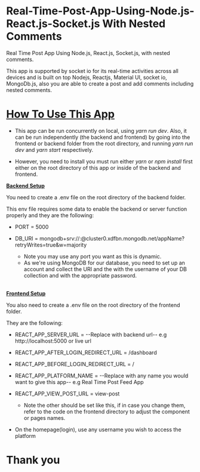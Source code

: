 # Real-Time-Post-App-Using-Node.js-React.js-Socket.js With Nested Comments
Real Time Post App Using Node.js, React.js, Socket.js, with nested comments.


This app is supported by socket io for its real-time activities across all devices and is built on top Nodejs, Reactjs, Material UI, socket io, MongoDb.js, also you are able to create a post and add comments including nested comments.

# <u>How To Use This App</u>

- This app can be run concurrently on local, using *<i>yarn run dev</i>*. Also, it can be run independently (the backend and frontend) by going into the frontend or backend folder from the root directory, and running *<i>yarn run dev</i>* and *<i>yarn start</i>* respectively.

- However, you need to install you must run either *<i>yarn</i>* or *<i>npm install</i>* first either on the root directory of this app or inside of the backend and frontend.

<u><b>Backend Setup</b></u>

You need to create a .env file on the root directory of the backend folder.

This env file requires some data to enable the backend or server function properly and they are the following:

- PORT = 5000
- DB_URI = mongodb+srv://<username>:<password>@cluster0.xdfbn.mongodb.net/appName?retryWrites=true&w=majority

    - Note you may use any port you want as this is dynamic.
    - As we're using MongoDB for our database, you need to set up an account and collect the URI and the <username> with the username of your DB collection and <password> with the appropriate password.

<br/>
<u><b>Frontend Setup</b></u>

You also need to create a .env file on the root directory of the frontend folder.

They are the following:

- REACT_APP_SERVER_URL = --Replace with backend url-- e.g http://localhost:5000 or live url
- REACT_APP_AFTER_LOGIN_REDIRECT_URL = /dashboard
- REACT_APP_BEFORE_LOGIN_REDIRECT_URL = /
- REACT_APP_PLATFORM_NAME = --Replace with any name you would want to give this app-- e.g Real Time Post Feed App 
- REACT_APP_VIEW_POST_URL = view-post

    - Note the other should be set like this, if in case you change them, refer to the code on the frontend directory to adjust the component or pages names.

- On the homepage(login), use any username you wish to access the platform

# Thank you